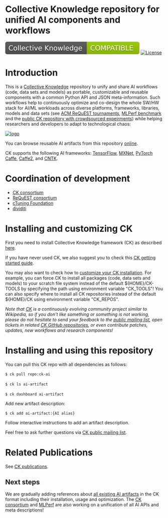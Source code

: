 # Collective Knowledge repository for unified AI components and workflows

[![compatibility](https://github.com/ctuning/ck-guide-images/blob/master/ck-compatible.svg)](https://github.com/ctuning/ck)
[![License](https://img.shields.io/badge/License-BSD%203--Clause-blue.svg)](https://opensource.org/licenses/BSD-3-Clause)

# Introduction
This is a [Collective Knowledge](http://cKnowledge.org) repository to unify and share 
AI workflows (code, data sets and models) as portable, customizable and reusable components 
with a common Python API and JSON meta-information.
Such workflows help to continuously optimize and co-design 
the whole SW/HW stack for AI/ML workloads across diverse platforms, frameworks, libraries, 
models and data sets (see [ACM ReQuEST tournaments](http://cKnowledge.org/request),
[MLPerf benchmark](http://mlperf.org) and the [public CK repository with crowdsourced expeirments](http://cKnowledge.org/repo))
while helping researchers and developers to adapt to technological chaos:

[![logo](http://cknowledge.org/images/ai-cloud-resize.png)](http://cKnowledge.org/ai)

You can browse reusable AI artifacts from this repository [online](http://cKnowledge.org/ai-artifacts).

CK supports the following AI frameworks: 
[TensorFlow](https://github.com/ctuning/ck-tensorflow),
[MXNet](https://github.com/ctuning/ck-mxnet),
[PyTorch](https://github.com/ctuning/ck-pytorch) 
[Caffe](https://github.com/dividiti/ck-caffe), 
[Caffe2](https://github.com/ctuning/ck-caffe2),
and [CNTK](https://github.com/ctuning/ck-cntk).



# Coordination of development
* [CK consortium](http://cKnowledge.org/partners.html)
* [ReQuEST consortium](http://cKnowledge.org/request.html)
* [cTuning Foundation](http://cTuning.org)
* [dividiti](http://dividiti.com)




# Installing and customizing CK

First you need to install Collective Knowledge framework (CK) as described 
[here](https://github.com/ctuning/ck#Installation). 

If you have never used CK, we also suggest you to check this
[CK getting started guide](https://github.com/ctuning/ck/wiki/First-Steps).

You may also want to check how to [customize your CK installation](https://github.com/ctuning/ck/wiki/Customization).
For example, you can force CK to install all packages (code, data sets and models) to your scratch file system 
instead of the default ${HOME}/CK-TOOLS by specifying the path using environment variable "CK_TOOLS"! 
You can also specify where to install all CK repositories instead of the default ${HOME}/CK 
using environment variable "CK_REPOS".




*Note that [CK](https://github.com/ctuning/ck/wiki) 
is a continuously evolving community project similar to Wikipedia,
so if you don't like something or something is not working, 
please do not hesitate to send your feedback
to the [public mailing list](https://groups.google.com/forum/#!forum/collective-knowledge),
open tickets in related [CK GitHub repositories](http://cKnowledge.org/shared-repos.html),
or even contribute patches, updates, new workflows and research components!*





# Installing and using this repository

You can pull this CK repo with all dependencies as follows:

```
$ ck pull repo:ck-ai

$ ck ls ai-artifact

$ ck dashboard ai-artifact
```

Add new artifact description:
```
$ ck add ai-artifact:{AI alias}
```

Follow interactive instructions to add an artifact description.

Feel free to ask further questions via [CK public mailing list](http://groups.google.com/group/collective-knowledge).






# Related Publications 
See [CK publications](https://github.com/ctuning/ck/wiki/Publications).

## Next steps

We are gradually adding references about [all existing AI artifacts](http://cknowledge.org/repo/web.php?template=cknowledge&sort_by_uoa=yes&search_by_tags=tensorflow|caffe|caffe2|cntk|mxnet&aview=yes&ignore_without_alias=yes&archive_all=yes&force_limit=200&repo_list=ck-caffe,ck-tensorflow,ck-caffe2,ck-cntk,ck-pytorch,ck-mxnet,ck-mvnc) 
in the CK format including their installation, usage and optimization.
The [CK consortium](http://cKnowledge.org/partners.html) and [MLPerf](http://mlperf.org) are also working on a unification of all AI APIs and meta descriptions!

